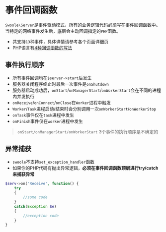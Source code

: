 # 事件回调函数

 `Swoole\Server`是事件驱动模式，所有的业务逻辑代码必须写在事件回调函数中。当特定的网络事件发生后，底层会主动回调指定的`PHP`函数。

* 共支持`13`种事件，具体详情请参考各个页面详细页
* PHP语言有[4种回调函数的写法](/wiki/page/458.html)

事件执行顺序
----
* 所有事件回调均在`$server->start`后发生
* 服务器关闭程序终止时最后一次事件是`onShutdown`
* 服务器启动成功后，`onStart`/`onManagerStart`/`onWorkerStart`会在不同的进程内并发执行
* `onReceive`/`onConnect`/`onClose`在`Worker`进程中触发
* `Worker`/`Task`进程启动/结束时会分别调用一次`onWorkerStart`/`onWorkerStop`
* `onTask`事件仅在`task`进程中发生
* `onFinish`事件仅在`worker`进程中发生

> `onStart/onManagerStart/onWorkerStart` 3个事件的执行顺序是不确定的  

异常捕获
----
* `swoole`不支持`set_exception_handler`函数
* 如果你的PHP代码有抛出异常逻辑，__必须在事件回调函数顶层进行try/catch来捕获异常__

```php
$serv->on('Receive', function() {
    try
    {
        //some code
    }
    catch(Exception $e)
    {
        //exception code
    }
}
```



